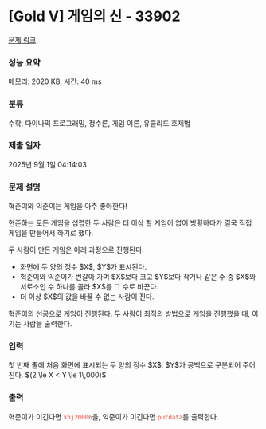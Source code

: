# [Gold V] 게임의 신 - 33902 

[문제 링크](https://www.acmicpc.net/problem/33902) 

### 성능 요약

메모리: 2020 KB, 시간: 40 ms

### 분류

수학, 다이나믹 프로그래밍, 정수론, 게임 이론, 유클리드 호제법

### 제출 일자

2025년 9월 1일 04:14:03

### 문제 설명

<p>혁준이와 익준이는 게임을 아주 좋아한다!</p>

<p>현존하는 모든 게임을 섭렵한 두 사람은 더 이상 할 게임이 없어 방황하다가 결국 직접 게임을 만들어서 하기로 했다.</p>

<p>두 사람이 만든 게임은 아래 과정으로 진행된다.</p>

<ul>
	<li>화면에 두 양의 정수 $X$, $Y$가 표시된다.</li>
	<li>혁준이와 익준이가 번갈아 가며 $X$보다 크고 $Y$보다 작거나 같은 수 중 $X$와 서로소인 수 하나를 골라 $X$를 그 수로 바꾼다.</li>
	<li>더 이상 $X$의 값을 바꿀 수 없는 사람이 진다.</li>
</ul>

<p>혁준이의 선공으로 게임이 진행된다. 두 사람이 최적의 방법으로 게임을 진행했을 때, 이기는 사람을 출력한다.</p>

### 입력 

 <p>첫 번째 줄에 처음 화면에 표시되는 두 양의 정수 $X$, $Y$가 공백으로 구분되어 주어진다. $(2 \le X < Y \le 1\,000)$</p>

### 출력 

 <p>혁준이가 이긴다면 <span style="color:#e74c3c;"><code>khj20006</code></span>을, 익준이가 이긴다면 <span style="color:#e74c3c;"><code>putdata</code></span>를 출력한다.</p>

